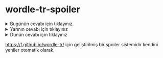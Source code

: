 # wordle-tr-spoiler

<details>
  <summary>Bugünün cevabı için tıklayınız.</summary>
  <br>
    <b> abone </b>
</details>

<details>
  <summary>Yarının cevabı için tıklayınız</summary>
  <br>
   <b> dalsı </b>
</details>

<details>
  <summary>Dünün cevabı için tıklayınız </summary>
  <br>
  <b> şekel </b>
</details>

https://f.github.io/wordle-tr/ için geliştirilmiş bir spoiler sistemidir kendini yeniler otomatik olarak.

